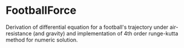 # FootballForce
Derivation of differential equation for a football's trajectory under air-resistance (and gravity) and implementation of 4th order runge-kutta method for numeric solution.
